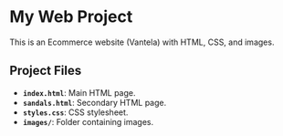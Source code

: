 # My Web Project

This is an Ecommerce website (Vantela) with HTML, CSS, and images.

## Project Files

- **`index.html`**: Main HTML page.
- **`sandals.html`**: Secondary HTML page.
- **`styles.css`**: CSS stylesheet.
- **`images/`**: Folder containing images.